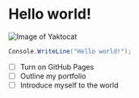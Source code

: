 # Hello world!
![Image of Yaktocat](https://octodex.github.com/images/yaktocat.png)
``` csharp
Console.WriteLine("Hello world!");
```
- [ ] Turn on GitHub Pages
- [ ] Outline my portfolio
- [ ] Introduce myself to the world
